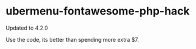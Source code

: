 ubermenu-fontawesome-php-hack
=============================

Updated to 4.2.0

Use the code, its better than spending more extra $7.
